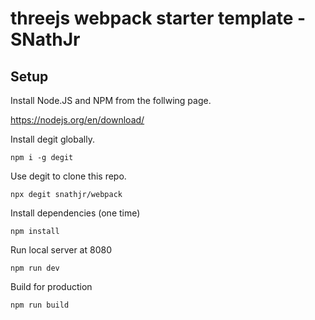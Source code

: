 # threejs webpack starter template - SNathJr

## Setup

Install Node.JS and NPM from the follwing page.

https://nodejs.org/en/download/

Install degit globally.

```
npm i -g degit
```

Use degit to clone this repo.

```
npx degit snathjr/webpack
```

Install dependencies (one time)

```
npm install
```

Run local server at 8080

```
npm run dev
```

Build for production

```
npm run build
```
